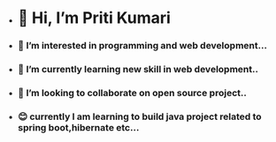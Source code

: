 - <h1>👋 Hi, I’m Priti Kumari</h1>
- <h3>👀 I’m interested in programming and web development...</h3>
- <h3>🌱 I’m currently learning new skill in web development..</h3>
- <h3>💞️ I’m looking to collaborate on open source project..</h3>
- <h3>😊 currently I am learning to build java project related to spring boot,hibernate etc...</h3>
  


<!---
priti13082001/priti13082001 is a ✨ special ✨ repository because its `README.md` (this file) appears on your GitHub profile.
You can click the Preview link to take a look at your changes.
--->
